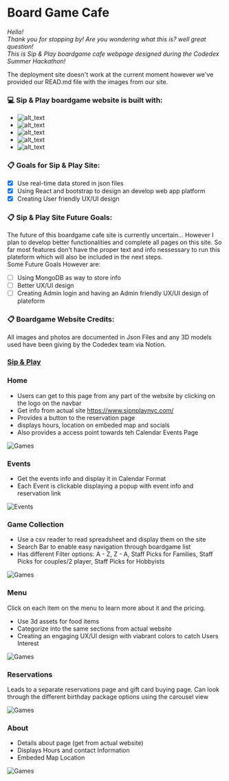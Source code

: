 # Board Game Cafe

*Hello!<br>*
*Thank you for stopping by! Are you wondering what this is? well great question!<br>*
*This is Sip & Play boardgame cafe webpage designed during the Codedex Summer Hackathon!<br>*

The deployment site doesn't work at the current moment however we've provided our READ.md file with the images from our site.

### :computer:	Sip & Play boardgame website is built with:
- ![alt_text](https://img.shields.io/badge/REACT-dcecd4)
- ![alt_text](https://img.shields.io/badge/BootStrap-dcecd4)
- ![alt_text](https://img.shields.io/badge/CSS-dcecd4)
- ![alt_text](https://img.shields.io/badge/Java_Script-dcecd4)
- ![alt_text](https://img.shields.io/badge/HTML-dcecd4)

### :clipboard: Goals for Sip & Play Site:
- [x] Use real-time data stored in json files
- [x] Using React and bootstrap to design an develop web app platform
- [x] Creating User friendly UX/UI design

### :clipboard: Sip & Play Site Future Goals:
The future of this boardgame cafe site is currently uncertain... However I plan to develop better functionalities and complete all pages on this site. So far most features don't have the proper text and info nessessary to run this plateform which will also be included in the next steps.<br>
Some Future Goals However are:
- [ ] Using MongoDB as way to store info
- [ ] Better UX/UI design
- [ ] Creating Admin login and having an Admin friendly UX/UI design of plateform

### :clipboard: Boardgame Website Credits:
All images and photos are documented in Json Files and any 3D models used have been giving by the Codedex team via Notion.

### [Sip & Play](https://nightingalex03.github.io/board-game-cafe/)

### Home

- Users can get to this page from any part of the website by clicking on the logo on the navbar
- Get info from actual site https://www.sipnplaynyc.com/ 
- Provides a button to the reservation page
- displays hours, location on embeded map and socials 
- Also provides a access point towards teh Calendar Events Page

![Games](Designs/Home.jpg)

### Events

- Get the events info and display it in Calendar Format
- Each Event is clickable displaying a popup with event info and reservation link


![Events](Designs/EventsPage.png)

### Game Collection

- Use a csv reader to read spreadsheet and display them on the site
- Search Bar to enable easy navigation through boardgame list
- Has different Filter options: A - Z, Z - A, Staff Picks for Families, Staff Picks for couples/2 player, Staff Picks for Hobbyists

![Games](Designs/Boardgame.jpg)

### Menu

Click on each item on the menu to learn more about it and the pricing.

- Use 3d assets for food items
- Categorize into the same sections from actual website
- Creating an engaging UX/UI design with viabrant colors to catch Users Interest

![Games](Designs/MenuPage.png)

### Reservations

Leads to a separate reservations page and gift card buying page. Can look through the different birthday package options using the carousel view

![Games](Designs/ReservationsPage.png)

### About

- Details about page (get from actual website)
- Displays Hours and contact Information
- Embeded Map Location

![Games](Designs/About.jpg)
